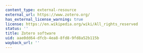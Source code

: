 ```yaml
---
content_type: external-resource
external_url: https://www.zotero.org/
has_external_license_warning: true
license: https://en.wikipedia.org/wiki/All_rights_reserved
status: ''
title: Zotero software
uid: aae0dd64-dfcb-4ea8-8fd8-9fd8a52b115b
wayback_url: ''
---
```

